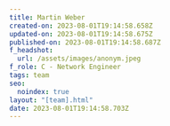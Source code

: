```yaml
---
title: Martin Weber
created-on: 2023-08-01T19:14:58.658Z
updated-on: 2023-08-01T19:14:58.675Z
published-on: 2023-08-01T19:14:58.687Z
f_headshot:
  url: /assets/images/anonym.jpeg
f_role: C - Network Engineer
tags: team
seo:
  noindex: true
layout: "[team].html"
date: 2023-08-01T19:14:58.703Z
---
```

